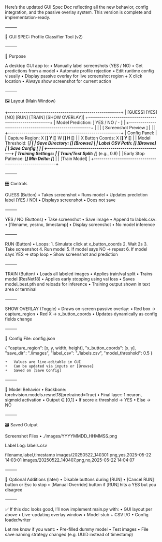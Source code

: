 Here’s the updated GUI Spec Doc reflecting all the new behavior, config integration, and the passive overlay system. This version is complete and implementation-ready.

⸻

📄 GUI SPEC: Profile Classifier Tool (v2)

⸻

🧭 Purpose

A desktop GUI app to:
	•	Manually label screenshots (YES / NO)
	•	Get predictions from a model
	•	Automate profile rejection
	•	Edit runtime config visually
	•	Display passive overlay for live screenshot region + X click location
	•	Always show screenshot for current action

⸻

🖼 Layout (Main Window)

+----------------------------------------------------------+
| [GUESS]   [YES]   [NO]   [RUN]   [TRAIN]   [SHOW OVERLAY]|
+----------------------------------------------------------+
| Model Prediction: [ YES / NO / - ]                       |
+----------------------------------------------------------+
|                                                          |
|                [  Screenshot Preview  ]                  |
|                                                          |
+----------------------------------------------------------+
| Config Panel:                                            |
|   Capture Region: X [____] Y [____] W [____] H [____]    |
|   X Button Coords: X [____] Y [____]                     |
|   Model Threshold: [_____]                               |
|   Save Directory: [__________] [Browse]                  |
|   Label CSV Path: [__________] [Browse]                  |
|   Save Config [ ]                                        |
+----------------------------------------------------------+
| Training Settings:                                       |
|   Train/Test Split: [_____]   (e.g., 0.8)                |
|   Early Stop Patience: [_____]  Min Delta: [_____]       |
|   [Train Model]                                          |
+----------------------------------------------------------+


⸻

🎛 Controls

GUESS (Button)
	•	Takes screenshot
	•	Runs model
	•	Updates prediction label (YES / NO)
	•	Displays screenshot
	•	Does not save

⸻

YES / NO (Buttons)
	•	Take screenshot
	•	Save image
	•	Append to labels.csv:
	•	[filename, yes/no, timestamp]
	•	Display screenshot
	•	No model inference

⸻

RUN (Button)
	•	Loops:
	1.	Simulate click at x_button_coords
	2.	Wait 2s
	3.	Take screenshot
	4.	Run model
	5.	If model says NO → repeat
	6.	If model says YES → stop loop
	•	Show screenshot and prediction

⸻

TRAIN (Button)
	•	Loads all labeled images
	•	Applies train/val split
	•	Trains model (ResNet18)
	•	Applies early stopping using val loss
	•	Saves model_best.pth and reloads for inference
	•	Training output shown in text area or terminal

⸻

SHOW OVERLAY (Toggle)
	•	Draws on-screen passive overlay:
	•	Red box → capture_region
	•	Red X → x_button_coords
	•	Updates dynamically as config fields change

⸻

🧩 Config File: config.json

{
  "capture_region": [x, y, width, height],
  "x_button_coords": [x, y],
  "save_dir": "./images",
  "label_csv": "./labels.csv",
  "model_threshold": 0.5
}

	•	Values are live-editable in GUI
	•	Can be updated via inputs or [Browse]
	•	Saved on [Save Config]

⸻

🧠 Model Behavior
	•	Backbone: torchvision.models.resnet18(pretrained=True)
	•	Final layer: 1 neuron, sigmoid activation
	•	Output ∈ [0,1]
	•	If score ≥ threshold → YES
	•	Else → NO

⸻

🗃 Saved Output

Screenshot Files
	•	./images/YYYYMMDD_HHMMSS.png

Label Log: labels.csv

filename,label,timestamp
images/20250522_140301.png,yes,2025-05-22 14:03:01
images/20250522_140407.png,no,2025-05-22 14:04:07


⸻

🔧 Optional Additions (later)
	•	Disable buttons during [RUN]
	•	[Cancel RUN] button or Esc to stop
	•	[Manual Override] button if [RUN] hits a YES but you disagree

⸻

✅ If this doc looks good, I’ll now implement main.py with:
	•	GUI layout per above
	•	Live-updating overlay window
	•	Model stub + CSV I/O
	•	Config loader/writer

Let me know if you want:
	•	Pre-filled dummy model
	•	Test images
	•	File save naming strategy changed (e.g. UUID instead of timestamp)